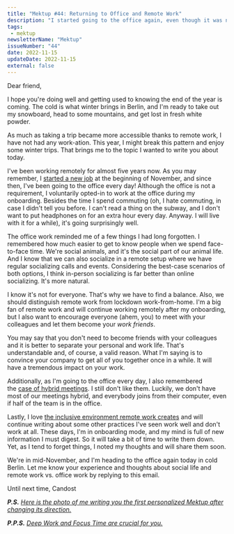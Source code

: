 ```yaml
---
title: "Mektup #44: Returning to Office and Remote Work"
description: "I started going to the office again, even though it was not mandatory. And that reminded me of a few things about remote work and office work."
tags:
 - mektup
newsletterName: "Mektup"
issueNumber: "44"
date: 2022-11-15
updateDate: 2022-11-15
external: false
---
```


Dear friend,

I hope you're doing well and getting used to knowing the end of the year is coming. The cold is what winter brings in Berlin, and I'm ready to take out my snowboard, head to some mountains, and get lost in fresh white powder.

As much as taking a trip became more accessible thanks to remote work, I have not had any work-ation. This year, I might break this pattern and enjoy some winter trips. That brings me to the topic I wanted to write you about today.

I've been working remotely for almost five years now. As you may remember, I [started a new job](/joining-sumup/) at the beginning of November, and since then, I've been going to the office every day! Although the office is not a requirement, I voluntarily opted-in to work at the office during my onboarding. Besides the time I spend commuting (oh, I hate commuting, in case I didn't tell you before. I can't read a thing on the subway, and I don't want to put headphones on for an extra hour every day. Anyway. I will live with it for a while), it's going surprisingly well.

The office work reminded me of a few things I had long forgotten. I remembered how much easier to get to know people when we spend face-to-face time. We're social animals, and it's the social part of our animal life. And I know that we can also socialize in a remote setup where we have regular socializing calls and events. Considering the best-case scenarios of both options, I think in-person socializing is far better than online socializing. It's more natural.

I know it's not for everyone. That's why we have to find a balance. Also, we should distinguish remote work from lockdown work-from-home. I'm a big fan of remote work and will continue working remotely after my onboarding, but I also want to encourage everyone (ahem, you) to meet with your colleagues and let them become your _work friends_.

You may say that you don't need to become friends with your colleagues and it is better to separate your personal and work life. That's understandable and, of course, a valid reason. What I'm saying is to convince your company to get all of you together once in a while. It will have a tremendous impact on your work.

Additionally, as I'm going to the office every day, I also remembered the [case of hybrid meetings](/why-are-hybrid-meetings-terrible-remote-vs-on-site-meetings/). I still don't like them. Luckily, we don't have most of our meetings hybrid, and everybody joins from their computer, even if half of the team is in the office.

Lastly, I love [the inclusive environment remote work creates](/put-remote-work-in-your-inclusion-efforts-not-only-in-diversity-in-the-workplace/) and will continue writing about some other practices I've seen work well and don't work at all. These days, I'm in onboarding mode, and my mind is full of new information I must digest. So it will take a bit of time to write them down. Yet, as I tend to forget things, I noted my thoughts and will share them soon.

We're in mid-November, and I'm heading to the office again today in cold Berlin. Let me know your experience and thoughts about social life and remote work vs. office work by replying to this email.

Until next time,
Candost

***P.S.** [Here is the photo of me writing you the first personalized Mektup after changing its direction.](https://user-images.githubusercontent.com/1971963/201858844-5ae31c6a-e4bc-4777-8fd3-b3838d6f21d9.jpg)*

***P.P.S.** [Deep Work and Focus Time are crucial for you.](/csikszentmihalyi-newport-and-pressfield-on-creativity-time-and-deep-walks-in-remote-work/)*
